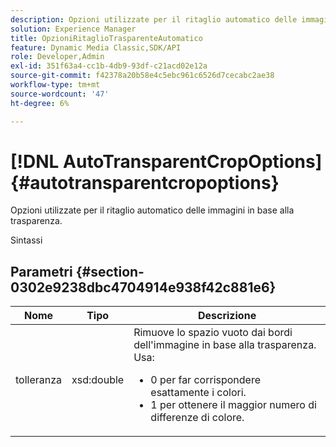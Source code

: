 ```yaml
---
description: Opzioni utilizzate per il ritaglio automatico delle immagini in base alla trasparenza.
solution: Experience Manager
title: OpzioniRitaglioTrasparenteAutomatico
feature: Dynamic Media Classic,SDK/API
role: Developer,Admin
exl-id: 351f63a4-cc1b-4db9-93df-c21acd02e12a
source-git-commit: f42378a20b58e4c5ebc961c6526d7cecabc2ae38
workflow-type: tm+mt
source-wordcount: '47'
ht-degree: 6%

---
```


# [!DNL AutoTransparentCropOptions]{#autotransparentcropoptions}

Opzioni utilizzate per il ritaglio automatico delle immagini in base alla trasparenza.

Sintassi

## Parametri {#section-0302e9238dbc4704914e938f42c881e6}

<table id="table_F6A0DBA37F704C2097C617A0A6767566"> 
 <thead> 
  <tr> 
   <th colname="col1" class="entry"> Nome </th> 
   <th colname="col2" class="entry"> Tipo </th> 
   <th colname="col3" class="entry"> Descrizione </th> 
  </tr> 
 </thead>
 <tbody> 
  <tr> 
   <td colname="col1"> <span class="codeph"> tolleranza</span> </td> 
   <td colname="col2"> <span class="codeph"> xsd:double</span> </td> 
   <td colname="col3">Rimuove lo spazio vuoto dai bordi dell'immagine in base alla trasparenza. Usa: 
    <ul id="ul_FE5423B857AE43FCBA7A9AEA76C754CC">
     <li id="li_01E3BD0AB8DA4C408B47CB02B269404A">0 per far corrispondere esattamente i colori. </li>
     <li id="li_FCE21384265D4ECE9C0D785F1BB32C3A">1 per ottenere il maggior numero di differenze di colore. </li>
    </ul></td> 
  </tr> 
 </tbody> 
</table>
